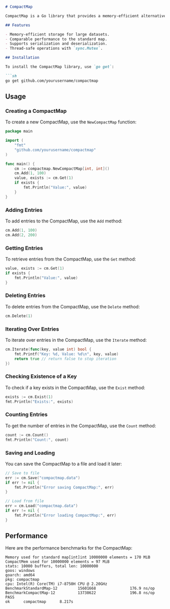 ```markdown
# CompactMap

CompactMap is a Go library that provides a memory-efficient alternative to the standard map with a comparable performance. It organizes entries into multiple buffers to optimize memory usage, making it suitable for applications where memory efficiency is critical.

## Features

- Memory-efficient storage for large datasets.
- Comparable performance to the standard map.
- Supports serialization and deserialization.
- Thread-safe operations with `sync.Mutex`.

## Installation

To install the CompactMap library, use `go get`:

```sh
go get github.com/yourusername/compactmap
```

## Usage

### Creating a CompactMap

To create a new CompactMap, use the `NewCompactMap` function:

```go
package main

import (
	"fmt"
	"github.com/yourusername/compactmap"
)

func main() {
	cm := compactmap.NewCompactMap[int, int]()
	cm.Add(1, 100)
	value, exists := cm.Get(1)
	if exists {
		fmt.Println("Value:", value)
	}
}
```

### Adding Entries

To add entries to the CompactMap, use the `Add` method:

```go
cm.Add(1, 100)
cm.Add(2, 200)
```

### Getting Entries

To retrieve entries from the CompactMap, use the `Get` method:

```go
value, exists := cm.Get(1)
if exists {
    fmt.Println("Value:", value)
}
```

### Deleting Entries

To delete entries from the CompactMap, use the `Delete` method:

```go
cm.Delete(1)
```

### Iterating Over Entries

To iterate over entries in the CompactMap, use the `Iterate` method:

```go
cm.Iterate(func(key, value int) bool {
    fmt.Printf("Key: %d, Value: %d\n", key, value)
    return true // return false to stop iteration
})
```

### Checking Existence of a Key

To check if a key exists in the CompactMap, use the `Exist` method:

```go
exists := cm.Exist(1)
fmt.Println("Exists:", exists)
```

### Counting Entries

To get the number of entries in the CompactMap, use the `Count` method:

```go
count := cm.Count()
fmt.Println("Count:", count)
```

### Saving and Loading

You can save the CompactMap to a file and load it later:

```go
// Save to file
err := cm.Save("compactmap.data")
if err != nil {
    fmt.Println("Error saving CompactMap:", err)
}

// Load from file
err = cm.Load("compactmap.data")
if err != nil {
    fmt.Println("Error loading CompactMap:", err)
}
```

## Performance

Here are the performance benchmarks for the CompactMap:

```
Memory used for standard map[int]int 10000000 elements = 170 MiB
CompactMem used for 10000000 elements = 97 MiB
stats: 10000 buffers, total len: 10000000
goos: windows
goarch: amd64
pkg: compactmap
cpu: Intel(R) Core(TM) i7-8750H CPU @ 2.20GHz
BenchmarkStandardMap-12         15601668               176.9 ns/op
BenchmarkCompactMap-12          13738622               196.8 ns/op
PASS
ok      compactmap      8.217s
```

